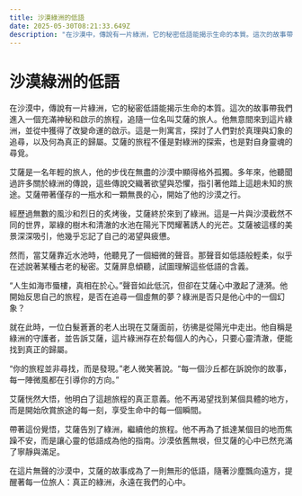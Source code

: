 ```yaml
---
title: 沙漠綠洲的低語
date: 2025-05-30T08:21:33.649Z
description: "在沙漠中，傳說有一片綠洲，它的秘密低語能揭示生命的本質。這次的故事帶我們進入一個充滿神秘和啟示的旅程，追隨一位名叫艾薩的旅人。他無意間來到這片綠洲，並從中獲得了改變命運的啟示。這是一則寓言，探討了人們對於真理與幻象的追尋，以及何為真正的歸屬。艾薩的旅程不僅是對綠洲的探索，也是對自身靈魂的尋覓。"
---
```


# 沙漠綠洲的低語

在沙漠中，傳說有一片綠洲，它的秘密低語能揭示生命的本質。這次的故事帶我們進入一個充滿神秘和啟示的旅程，追隨一位名叫艾薩的旅人。他無意間來到這片綠洲，並從中獲得了改變命運的啟示。這是一則寓言，探討了人們對於真理與幻象的追尋，以及何為真正的歸屬。艾薩的旅程不僅是對綠洲的探索，也是對自身靈魂的尋覓。

艾薩是一名年輕的旅人，他的步伐在無盡的沙漠中顯得格外孤獨。多年來，他聽聞過許多關於綠洲的傳說，這些傳說交織著欲望與恐懼，指引著他踏上這趟未知的旅途。艾薩帶著僅存的一瓶水和一顆無畏的心，開始了他的沙漠之行。

經歷過無數的風沙和烈日的炙烤後，艾薩終於來到了綠洲。這是一片與沙漠截然不同的世界，翠綠的樹木和清澈的水池在陽光下閃耀著誘人的光芒。艾薩被這樣的美景深深吸引，他幾乎忘記了自己的渴望與疲憊。

然而，當艾薩靠近水池時，他聽見了一個細微的聲音。那聲音如低語般輕柔，似乎在述說著某種古老的秘密。艾薩屏息傾聽，試圖理解這些低語的含義。

“人生如海市蜃樓，真相在於心。”聲音如此低沉，但卻在艾薩心中激起了漣漪。他開始反思自己的旅程，是否在追尋一個虛無的夢？綠洲是否只是他心中的一個幻象？

就在此時，一位白髮蒼蒼的老人出現在艾薩面前，彷彿是從陽光中走出。他自稱是綠洲的守護者，並告訴艾薩，這片綠洲存在於每個人的內心，只要心靈清澈，便能找到真正的歸屬。

“你的旅程並非尋找，而是發現。”老人微笑著說。“每一個沙丘都在訴說你的故事，每一陣微風都在引導你的方向。”

艾薩恍然大悟，他明白了這趟旅程的真正意義。他不再渴望找到某個具體的地方，而是開始欣賞旅途的每一刻，享受生命中的每一個瞬間。

帶著這份覺悟，艾薩告別了綠洲，繼續他的旅程。他不再為了抵達某個目的地而焦躁不安，而是讓心靈的低語成為他的指南。沙漠依舊無垠，但艾薩的心中已然充滿了寧靜與滿足。

在這片無聲的沙漠中，艾薩的故事成為了一則無形的低語，隨著沙塵飄向遠方，提醒著每一位旅人：真正的綠洲，永遠在我們的心中。